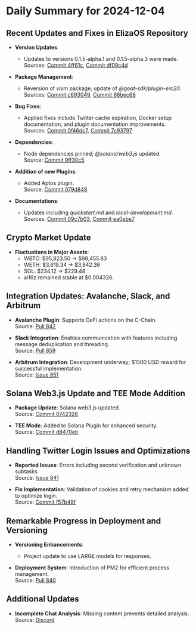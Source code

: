 # Daily Summary for 2024-12-04

## Recent Updates and Fixes in ElizaOS Repository
- **Version Updates**:
  - Updates to versions 0.1.5-alpha.1 and 0.1.5-alpha.3 were made.  
    Sources: [Commit 4ff61c](https://github.com/elizaOS/eliza/commit/4ff61c5f59d304be81be43d2dcbd1406f5bc0302), [Commit df09c4d](https://github.com/elizaOS/eliza/commit/df09c4d05c882fdd449a8226347c4244adc082d3)

- **Package Management**:
  - Reversion of *viem* package; update of *@goat-sdk/plugin-erc20*.  
    Sources: [Commit c693049](https://github.com/elizaOS/eliza/commit/c693049c221424e0fb5ba4164915548967cfc7a0), [Commit 68bec68](https://github.com/elizaOS/eliza/commit/68bec682fe4ebc2804b6d499d4c14dd67ea9a7f2)

- **Bug Fixes**:
  - Applied fixes include Twitter cache expiration, Docker setup documentation, and plugin documentation improvements.  
    Sources: [Commit 0f46dc7](https://github.com/elizaOS/eliza/commit/0f46dc78ca12f304ddcb0286234e0e874d4a6575), [Commit 7c93797](https://github.com/elizaOS/eliza/commit/7c93797a7837e9e85d511f63b6d1ccd8fab94dc5)

- **Dependencies**:
  - Node dependencies pinned; *@solana/web3.js* updated.  
    Source: [Commit 9ff30c5](https://github.com/elizaOS/eliza/commit/9ff30c5ecde8ab234804165320418771104a095a)

- **Addition of new Plugins**:
  - Added Aptos plugin.  
    Source: [Commit 079d848](https://github.com/elizaOS/eliza/commit/079d8480737e4cd34b399b226fabd851351cecf9)

- **Documentations**:
  - Updates including *quickstart.md* and *local-development.md*.  
    Sources: [Commit 09c7b03](https://github.com/elizaOS/eliza/commit/09c7b03dd1e30e2738a001b6a29fcef1ebd09ba2), [Commit ea0ebe7](https://github.com/elizaOS/eliza/commit/ea0ebe7374af7273a9f9dcbd1806d69ec12ba975)

## Crypto Market Update
- **Fluctuations in Major Assets**:
  - WBTC: $95,823.50 → $98,455.83
  - WETH: $3,619.34 → $3,842.36
  - SOL: $234.12 → $229.48
  - ai16z remained stable at $0.004326.

## Integration Updates: Avalanche, Slack, and Arbitrum
- **Avalanche Plugin**: Supports DeFi actions on the C-Chain.  
  Source: [Pull 842](https://github.com/elizaOS/eliza/pull/842)

- **Slack Integration**: Enables communication with features including message deduplication and threading.  
  Source: [Pull 859](https://github.com/elizaOS/eliza/pull/859)

- **Arbitrum Integration**: Development underway; $1500 USD reward for successful implementation.  
  Source: [Issue 851](https://github.com/elizaOS/eliza/issues/851)

## Solana Web3.js Update and TEE Mode Addition
- **Package Update**: Solana web3.js updated.  
  Source: [Commit 0742326](https://github.com/elizaOS/eliza/commit/0742326527c9c0f541e3333db3c928052d0f68ee)

- **TEE Mode**: Added to Solana Plugin for enhanced security.  
  Source: [Commit d8470eb](https://github.com/elizaOS/eliza/commit/d8470eb75a5c5d6906e6ffbf593984039accf49b)

## Handling Twitter Login Issues and Optimizations
- **Reported Issues**: Errors including second verification and unknown subtasks.  
  Source: [Issue 841](https://github.com/elizaOS/eliza/issues/841)
  
- **Fix Implementation**: Validation of cookies and retry mechanism added to optimize login.  
  Source: [Commit f57b48f](https://github.com/elizaOS/eliza/commit/f57b48fcce54a48d7cf255ac4b02db01ec639d56)

## Remarkable Progress in Deployment and Versioning
- **Versioning Enhancements**:
  - Project update to use LARGE models for responses.
  
- **Deployment System**: Introduction of PM2 for efficient process management.  
  Source: [Pull 840](https://github.com/elizaOS/eliza/pull/840)

## Additional Updates
- **Incomplete Chat Analysis**: Missing content prevents detailed analysis.  
  Source: [Discord](https://discord.com/channels/1253563208833433701/1326603270893867064)
